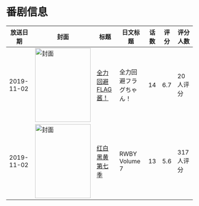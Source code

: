 # 番剧信息

|放送日期|封面|标题|日文标题|话数|评分|评分人数|
|---|---|---|---|---|---|---|
|2019-11-02|<img src="https://lain.bgm.tv/pic/cover/c/d8/71/335048_pGkNT.jpg" alt="封面" style="width:150px;height:200px;object-fit:cover;">|[全力回避FLAG酱！](https://bangumi.tv/subject/335048)|全力回避フラグちゃん！|14|6.7|20人评分|
|2019-11-02|<img src="https://lain.bgm.tv/pic/cover/c/14/63/285936_74orH.jpg" alt="封面" style="width:150px;height:200px;object-fit:cover;">|[红白黑黄 第七季](https://bangumi.tv/subject/285936)|RWBY Volume 7|13|5.6|317人评分|
